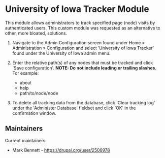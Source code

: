 # University of Iowa Tracker Module

This module allows administrators to track specified page (node) visits by authenticated users. This custom module was requested as an alternative to other, more bloated, solutions.

1. Navigate to the Admin Configuration screen found under Home » Administration » Configuration and select 'University of Iowa Tracker' found under the University of Iowa admin menu.

2. Enter the relative path(s) of any nodes that must be tracked and click 'Save configuration'. **NOTE: Do not include leading or trailing slashes.**
  For example:
   - about
   - help
   - path/to/node/node

3. To delete all tracking data from the database, click 'Clear tracking log' under the 'Administer Database' fieldset and click 'OK' in the confirmation window.

## Maintainers

Current maintainers:
 * Mark Bennett - https://drupal.org/user/2506978
